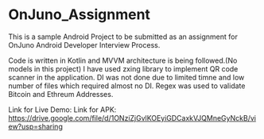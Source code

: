 # OnJuno_Assignment
This is a sample Android Project to be submitted as an assignment for OnJuno Android Developer Interview Process. 

Code is written in Kotlin and MVVM architecture is being followed.(No models in this project)
I have used zxing library to implement QR code scanner in the application. 
DI was not done due to limited timne and low number of files which required almost no DI.
Regex was used to validate Bitcoin and Ethreum Addresses.

Link for Live Demo: 
Link for APK: https://drive.google.com/file/d/1ONziZjGvlKOEyiGDCaxkVJQMneGyNckB/view?usp=sharing
